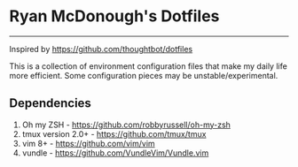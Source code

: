 # Ryan McDonough's Dotfiles
----
Inspired by https://github.com/thoughtbot/dotfiles

This is a collection of environment configuration files that make my daily life more efficient. Some configuration pieces may be unstable/experimental.

## Dependencies
1. Oh my ZSH - https://github.com/robbyrussell/oh-my-zsh
2. tmux version 2.0+ - https://github.com/tmux/tmux
3. vim 8+ - https://github.com/vim/vim
4. vundle - https://github.com/VundleVim/Vundle.vim

